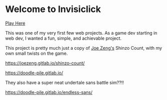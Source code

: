 # Welcome to Invisiclick
[Play Here](https://feelsfeels.github.io/invisiclick/)

This was one of my very first few web projects. As a game dev starting in web dev, I wanted a fun, simple, and achievable project.

This project is pretty much just a copy of [Joe Zeng's](https://github.com/joezeng) Shinzo Count, with my own small twists on the game.

https://joezeng.gitlab.io/shinzo-count/

https://doodle-pile.gitlab.io/

They also have a super neat undertale sans battle sim??!!

https://doodle-pile.gitlab.io/endless-sans/